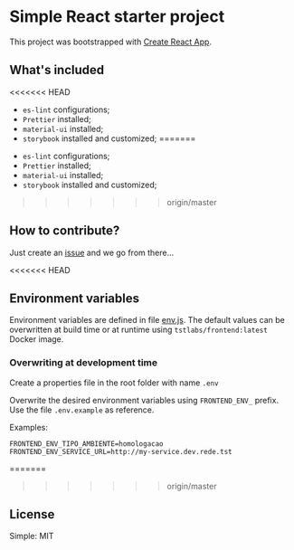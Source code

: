 # Simple React starter project

This project was bootstrapped with [Create React App](https://github.com/facebook/create-react-app).

## What's included

<<<<<<< HEAD
- `es-lint` configurations;
- `Prettier` installed;
- `material-ui` installed;
- `storybook` installed and customized;
=======
* `es-lint` configurations;
* `Prettier` installed;
* `material-ui` installed;
* `storybook` installed and customized;
>>>>>>> origin/master

## How to contribute?

Just create an [issue](https://github.com/tst-labs/react-starter/issues) and we go from there...

<<<<<<< HEAD
## Environment variables

Environment variables are defined in file [env.js](src/utils/env.js). The default values can be overwritten at build time or at runtime using `tstlabs/frontend:latest` Docker image.

### Overwriting at development time

Create a properties file in the root folder with name `.env`

Overwrite the desired environment variables using `FRONTEND_ENV_` prefix. Use the file `.env.example` as reference.

Examples:

```
FRONTEND_ENV_TIPO_AMBIENTE=homologacao
FRONTEND_ENV_SERVICE_URL=http://my-service.dev.rede.tst
```

=======
>>>>>>> origin/master
## License

Simple: MIT
